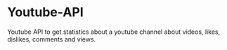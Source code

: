 # Youtube-API
Youtube API to get statistics about a youtube channel about videos, likes, dislikes, comments and views.
